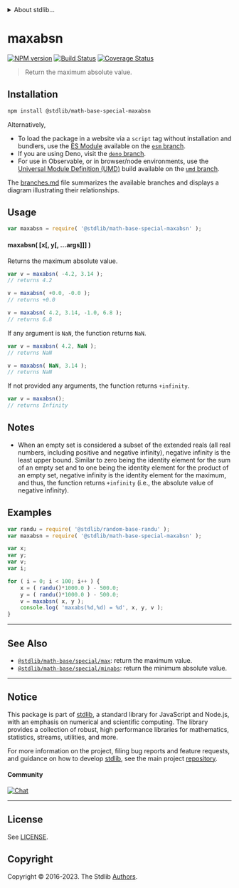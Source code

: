 <!--

@license Apache-2.0

Copyright (c) 2018 The Stdlib Authors.

Licensed under the Apache License, Version 2.0 (the "License");
you may not use this file except in compliance with the License.
You may obtain a copy of the License at

   http://www.apache.org/licenses/LICENSE-2.0

Unless required by applicable law or agreed to in writing, software
distributed under the License is distributed on an "AS IS" BASIS,
WITHOUT WARRANTIES OR CONDITIONS OF ANY KIND, either express or implied.
See the License for the specific language governing permissions and
limitations under the License.

-->


<details>
  <summary>
    About stdlib...
  </summary>
  <p>We believe in a future in which the web is a preferred environment for numerical computation. To help realize this future, we've built stdlib. stdlib is a standard library, with an emphasis on numerical and scientific computation, written in JavaScript (and C) for execution in browsers and in Node.js.</p>
  <p>The library is fully decomposable, being architected in such a way that you can swap out and mix and match APIs and functionality to cater to your exact preferences and use cases.</p>
  <p>When you use stdlib, you can be absolutely certain that you are using the most thorough, rigorous, well-written, studied, documented, tested, measured, and high-quality code out there.</p>
  <p>To join us in bringing numerical computing to the web, get started by checking us out on <a href="https://github.com/stdlib-js/stdlib">GitHub</a>, and please consider <a href="https://opencollective.com/stdlib">financially supporting stdlib</a>. We greatly appreciate your continued support!</p>
</details>

# maxabsn

[![NPM version][npm-image]][npm-url] [![Build Status][test-image]][test-url] [![Coverage Status][coverage-image]][coverage-url] <!-- [![dependencies][dependencies-image]][dependencies-url] -->

> Return the maximum absolute value.

<!-- Section to include introductory text. Make sure to keep an empty line after the intro `section` element and another before the `/section` close. -->

<section class="intro">

</section>

<!-- /.intro -->

<!-- Package usage documentation. -->

<section class="installation">

## Installation

```bash
npm install @stdlib/math-base-special-maxabsn
```

Alternatively,

-   To load the package in a website via a `script` tag without installation and bundlers, use the [ES Module][es-module] available on the [`esm` branch][esm-url].
-   If you are using Deno, visit the [`deno` branch][deno-url].
-   For use in Observable, or in browser/node environments, use the [Universal Module Definition (UMD)][umd] build available on the [`umd` branch][umd-url].

The [branches.md][branches-url] file summarizes the available branches and displays a diagram illustrating their relationships.

</section>

<section class="usage">

## Usage

```javascript
var maxabsn = require( '@stdlib/math-base-special-maxabsn' );
```

#### maxabsn( \[x\[, y\[, ...args]]] )

Returns the maximum absolute value.

```javascript
var v = maxabsn( -4.2, 3.14 );
// returns 4.2

v = maxabsn( +0.0, -0.0 );
// returns +0.0

v = maxabsn( 4.2, 3.14, -1.0, 6.8 );
// returns 6.8
```

If any argument is `NaN`, the function returns `NaN`.

```javascript
var v = maxabsn( 4.2, NaN );
// returns NaN

v = maxabsn( NaN, 3.14 );
// returns NaN
```

If not provided any arguments, the function returns `+infinity`.

```javascript
var v = maxabsn();
// returns Infinity
```

</section>

<!-- /.usage -->

<!-- Package usage notes. Make sure to keep an empty line after the `section` element and another before the `/section` close. -->

<section class="notes">

## Notes

-   When an empty set is considered a subset of the extended reals (all real numbers, including positive and negative infinity), negative infinity is the least upper bound. Similar to zero being the identity element for the sum of an empty set and to one being the identity element for the product of an empty set, negative infinity is the identity element for the maximum, and thus, the function returns `+infinity` (i.e., the absolute value of negative infinity).

</section>

<!-- /.notes -->

<!-- Package usage examples. -->

<section class="examples">

## Examples

<!-- eslint no-undef: "error" -->

```javascript
var randu = require( '@stdlib/random-base-randu' );
var maxabsn = require( '@stdlib/math-base-special-maxabsn' );

var x;
var y;
var v;
var i;

for ( i = 0; i < 100; i++ ) {
    x = ( randu()*1000.0 ) - 500.0;
    y = ( randu()*1000.0 ) - 500.0;
    v = maxabsn( x, y );
    console.log( 'maxabs(%d,%d) = %d', x, y, v );
}
```

</section>

<!-- /.examples -->

<!-- Section to include cited references. If references are included, add a horizontal rule *before* the section. Make sure to keep an empty line after the `section` element and another before the `/section` close. -->

<section class="references">

</section>

<!-- /.references -->

<!-- Section for related `stdlib` packages. Do not manually edit this section, as it is automatically populated. -->

<section class="related">

* * *

## See Also

-   <span class="package-name">[`@stdlib/math-base/special/max`][@stdlib/math/base/special/max]</span><span class="delimiter">: </span><span class="description">return the maximum value.</span>
-   <span class="package-name">[`@stdlib/math-base/special/minabs`][@stdlib/math/base/special/minabs]</span><span class="delimiter">: </span><span class="description">return the minimum absolute value.</span>

</section>

<!-- /.related -->

<!-- Section for all links. Make sure to keep an empty line after the `section` element and another before the `/section` close. -->


<section class="main-repo" >

* * *

## Notice

This package is part of [stdlib][stdlib], a standard library for JavaScript and Node.js, with an emphasis on numerical and scientific computing. The library provides a collection of robust, high performance libraries for mathematics, statistics, streams, utilities, and more.

For more information on the project, filing bug reports and feature requests, and guidance on how to develop [stdlib][stdlib], see the main project [repository][stdlib].

#### Community

[![Chat][chat-image]][chat-url]

---

## License

See [LICENSE][stdlib-license].


## Copyright

Copyright &copy; 2016-2023. The Stdlib [Authors][stdlib-authors].

</section>

<!-- /.stdlib -->

<!-- Section for all links. Make sure to keep an empty line after the `section` element and another before the `/section` close. -->

<section class="links">

[npm-image]: http://img.shields.io/npm/v/@stdlib/math-base-special-maxabsn.svg
[npm-url]: https://npmjs.org/package/@stdlib/math-base-special-maxabsn

[test-image]: https://github.com/stdlib-js/math-base-special-maxabsn/actions/workflows/test.yml/badge.svg?branch=main
[test-url]: https://github.com/stdlib-js/math-base-special-maxabsn/actions/workflows/test.yml?query=branch:main

[coverage-image]: https://img.shields.io/codecov/c/github/stdlib-js/math-base-special-maxabsn/main.svg
[coverage-url]: https://codecov.io/github/stdlib-js/math-base-special-maxabsn?branch=main

<!--

[dependencies-image]: https://img.shields.io/david/stdlib-js/math-base-special-maxabsn.svg
[dependencies-url]: https://david-dm.org/stdlib-js/math-base-special-maxabsn/main

-->

[chat-image]: https://img.shields.io/gitter/room/stdlib-js/stdlib.svg
[chat-url]: https://app.gitter.im/#/room/#stdlib-js_stdlib:gitter.im

[stdlib]: https://github.com/stdlib-js/stdlib

[stdlib-authors]: https://github.com/stdlib-js/stdlib/graphs/contributors

[umd]: https://github.com/umdjs/umd
[es-module]: https://developer.mozilla.org/en-US/docs/Web/JavaScript/Guide/Modules

[deno-url]: https://github.com/stdlib-js/math-base-special-maxabsn/tree/deno
[umd-url]: https://github.com/stdlib-js/math-base-special-maxabsn/tree/umd
[esm-url]: https://github.com/stdlib-js/math-base-special-maxabsn/tree/esm
[branches-url]: https://github.com/stdlib-js/math-base-special-maxabsn/blob/main/branches.md

[stdlib-license]: https://raw.githubusercontent.com/stdlib-js/math-base-special-maxabsn/main/LICENSE

<!-- <related-links> -->

[@stdlib/math/base/special/max]: https://github.com/stdlib-js/math-base-special-max

[@stdlib/math/base/special/minabs]: https://github.com/stdlib-js/math-base-special-minabs

<!-- </related-links> -->

</section>

<!-- /.links -->
